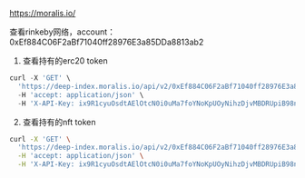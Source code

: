 https://moralis.io/



查看rinkeby网络，account：0xEf884C06F2aBf71040ff28976E3a85DDa8813ab2

1. 查看持有的erc20 token

```js
curl -X 'GET' \
  'https://deep-index.moralis.io/api/v2/0xEf884C06F2aBf71040ff28976E3a85DDa8813ab2/erc20?chain=rinkeby' \
  -H 'accept: application/json' \
  -H 'X-API-Key: ix9R1cyuOsdtAElOtcN0i0uMa7foYNoKpUOyNihzDjvMBDRUpiB98nfnsZJ8WQ1D'
```

2. 查看持有的nft token

```sh
curl -X 'GET' \
  'https://deep-index.moralis.io/api/v2/0xEf884C06F2aBf71040ff28976E3a85DDa8813ab2/nft?chain=rinkeby' \
  -H 'accept: application/json' \
  -H 'X-API-Key: ix9R1cyuOsdtAElOtcN0i0uMa7foYNoKpUOyNihzDjvMBDRUpiB98nfnsZJ8WQ1D'
```
